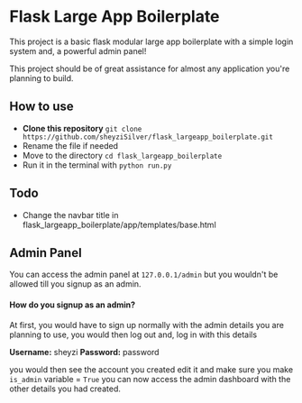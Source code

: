 # Flask Large App Boilerplate

This project is a basic flask modular large app boilerplate with a simple login system and, a powerful admin panel!

This project should be of great assistance for almost any application you're planning to build.

## How to use
* **Clone this repository** `git clone https://github.com/sheyziSilver/flask_largeapp_boilerplate.git`
* Rename the file if needed
* Move to the directory `cd flask_largeapp_boilerplate`
* Run it in the terminal with `python run.py`

## Todo
* Change the navbar title in flask_largeapp_boilerplate/app/templates/base.html

  
## Admin Panel
You can access the admin panel at `127.0.0.1/admin` but you wouldn't be allowed till you signup as an admin.
#### How do you signup as an admin?
At first, you would have to sign up normally with the admin details you are planning to use, 
you would then log out and, log in with this details

**Username:** sheyzi
**Password:** password

you would then see the account you created edit it and make sure you make `is_admin` variable = `True`
you can now access the admin dashboard with the other details you
had created.

